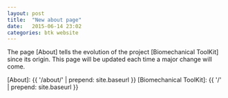 ```yaml
---
layout: post
title:  "New about page"
date:   2015-06-14 23:02
categories: btk website
---
```

The page [About] tells the evolution of the project [Biomechanical ToolKit] since its origin. This page will be updated each time a major change will come.

[About]: {{ '/about/' | prepend: site.baseurl }}
[Biomechanical ToolKit]: {{ '/' | prepend: site.baseurl }}